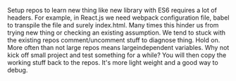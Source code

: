 Setup repos to learn new thing like new library with ES6 requires a lot of headers. For example, in React.js we need webpack configuration file, babel to transpile the file and surely index.html. Many times this hinder us from trying new thing or checking an existing assumption. We tend to stuck with the existing repos comment/uncomment stuff to diagnose thing. Hold on. More often than not large repos means largeindependent variables. Why not kick off small project and test something for a while? You will then copy the working stuff back to the repos. It's more light weight and a good way to debug.
